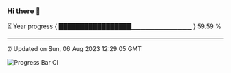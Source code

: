### Hi there 👋

⏳ Year progress { █████████████████▁▁▁▁▁▁▁▁▁▁▁▁▁ } 59.59 %

---

⏰ Updated on Sun, 06 Aug 2023 12:29:05 GMT

![Progress Bar CI](https://github.com/ZhaoGui/ZhaoGui/workflows/Progress%20Bar%20CI/badge.svg)
